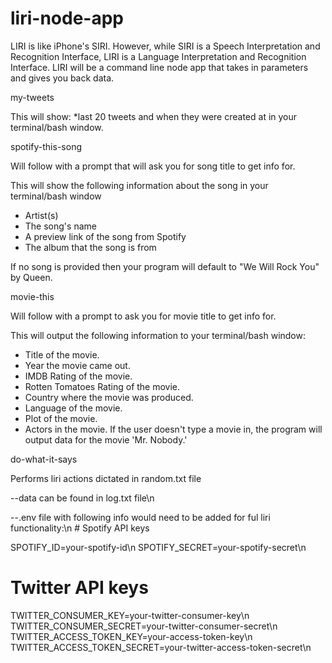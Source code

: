 # liri-node-app
 LIRI is like iPhone's SIRI. However, while SIRI is a Speech Interpretation and Recognition Interface, LIRI is a Language Interpretation and Recognition Interface. LIRI will be a command line node app that takes in parameters and gives you back data.

my-tweets

This will show:
*last 20 tweets and when they were created at in your terminal/bash window.


spotify-this-song

Will follow with a prompt that will ask you for song title to get info for.

This will show the following information about the song in your terminal/bash window

  * Artist(s)
  * The song's name
  * A preview link of the song from Spotify
  * The album that the song is from

If no song is provided then your program will default to "We Will Rock You" by Queen.


movie-this

Will follow with a prompt to ask you for movie title to get info for.

This will output the following information to your terminal/bash window:

  * Title of the movie.
  * Year the movie came out.
  * IMDB Rating of the movie.
  * Rotten Tomatoes Rating of the movie.
  * Country where the movie was produced.
  * Language of the movie.
  * Plot of the movie.
  * Actors in the movie.
If the user doesn't type a movie in, the program will output data for the movie 'Mr. Nobody.'

do-what-it-says

Performs liri actions dictated in random.txt file

--data can be found in log.txt file\n

--.env file with following info would need to be added for ful liri functionality:\n
	# Spotify API keys

SPOTIFY_ID=your-spotify-id\n
SPOTIFY_SECRET=your-spotify-secret\n

# Twitter API keys

TWITTER_CONSUMER_KEY=your-twitter-consumer-key\n
TWITTER_CONSUMER_SECRET=your-twitter-consumer-secret\n
TWITTER_ACCESS_TOKEN_KEY=your-access-token-key\n
TWITTER_ACCESS_TOKEN_SECRET=your-twitter-access-token-secret\n
